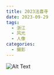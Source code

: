 ```yaml
---
title: 2023法喜寺
date: 2023-09-29
tags:
  - 浙江
  - 风光
  - 人像
categories:
  - 摄影
---
```


![Alt Text](https://blog-1321452376.cos.ap-shanghai.myqcloud.com/%E6%91%84%E5%BD%B1/2023%E6%B3%95%E5%96%9C%E5%AF%BA/haou-1047061.jpg)
